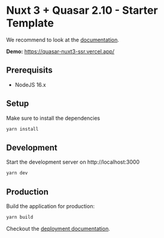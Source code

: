 # Nuxt 3 + Quasar 2.10 - Starter Template

We recommend to look at the [documentation](https://v3.nuxtjs.org).

**Demo:** https://quasar-nuxt3-ssr.vercel.app/

## Prerequisits

- NodeJS 16.x

## Setup

Make sure to install the dependencies

```bash
yarn install
```

## Development

Start the development server on http://localhost:3000

```bash
yarn dev
```

## Production

Build the application for production:

```bash
yarn build
```

Checkout the [deployment documentation](https://v3.nuxtjs.org/docs/deployment).